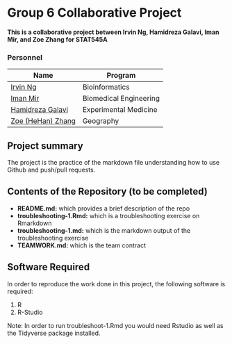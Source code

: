 # Group 6 Collaborative Project 

**This is a collaborative project between Irvin Ng, Hamidreza Galavi, Iman Mir, and Zoe Zhang for STAT545A**

### Personnel
Name | Program
------------ | ------------
[Irvin Ng](www.linkedin.com/in/irvin-ng-605424120) | Bioinformatics
[Iman Mir](www.linkedin.com/in/iman-mir-a3563b229) | Biomedical Engineering
[Hamidreza Galavi](https://www.linkedin.com/in/hamidreza-galavi-814b32258/) | Experimental Medicine
[Zoe (HeHan) Zhang](https://ubc-micromet.github.io/) | Geography


## Project summary
The project is the practice of the markdown file understanding how to use Github and push/pull requests.


## Contents of the Repository (to be completed)
* **README.md:** which provides a brief description of the repo
* **troubleshooting-1.Rmd:** which is a troubleshooting exercise on Rmarkdown
* **troubleshooting-1.md:** which is the markdown output of the troubleshooting exercise
* **TEAMWORK.md:** which is the team contract

## Software Required
In order to reproduce the work done in this project, the following software is required:
1. R
2. R-Studio

Note: In order to run troubleshoot-1.Rmd you would need Rstudio as well as the Tidyverse package installed.
